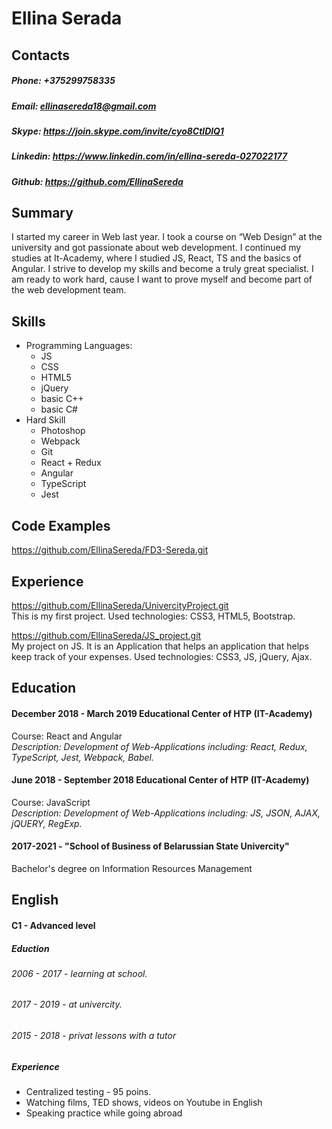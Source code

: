 # Ellina Serada  
  
## Contacts
##### Phone: +375299758335  
##### Email: <ellinasereda18@gmail.com>
##### Skype: <https://join.skype.com/invite/cyo8CtlDlQ1>   
##### Linkedin: <https://www.linkedin.com/in/ellina-sereda-027022177>
##### Github: <https://github.com/EllinaSereda>    

## Summary  
I started my career in Web last year. I took a course on “Web Design” at the university  and got passionate about web development. I continued my studies at It-Academy, where I studied JS, React, TS and the basics of Angular. I strive to develop my skills and become a truly great specialist. I am ready to work hard, cause I want to prove myself and become part of the web development team.  
  
## Skills
* Programming Languages:
    * JS
    * CSS
    * HTML5
    * jQuery
    * basic C++
    * basic C#
* Hard Skill
    * Photoshop
    * Webpack
    * Git
    * React + Redux
    * Angular
    * TypeScript
    * Jest
  
## Code Examples
<https://github.com/EllinaSereda/FD3-Sereda.git>  

## Experience
<https://github.com/EllinaSereda/UnivercityProject.git>  
This is my first project. Used technologies: CSS3, HTML5, Bootstrap.  
    
<https://github.com/EllinaSereda/JS_project.git>  
My project on JS. It is an Application that helps an application that helps keep track of your expenses. Used technologies: CSS3, JS, jQuery, Ajax. 
  
## Education 
#### December 2018 - March 2019 Educational Center of HTP (IT-Academy)  
Course: React and Angular  
*Description: Development of Web-Applications including: React, Redux, TypeScript, Jest, Webpack, Babel.*
#### June 2018 - September 2018 Educational Center of HTP (IT-Academy)  
Course: JavaScript  
*Description: Development of Web-Applications including: JS, JSON, AJAX, jQUERY, RegExp.*
#### 2017-2021 - "School of Business of Belarussian State Univercity"   
Bachelor's degree on Information Resources Management  
  
## English 
#### C1 - Advanced level  
##### Eduction
###### 2006 - 2017 - learning at school.
###### 2017 - 2019 - at univercity.
###### 2015 - 2018 - privat lessons with a tutor  
##### Experience
* Centralized testing - 95 poins.  
* Watching films, TED shows, videos on Youtube in English  
* Speaking practice while going abroad











  










